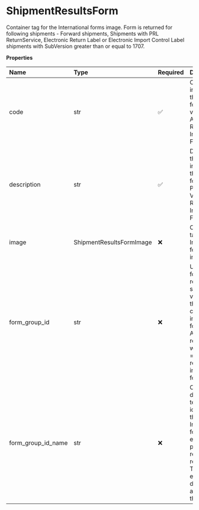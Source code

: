 # ShipmentResultsForm

Container tag for the International forms image. Form is returned for following shipments -
Forward shipments,
Shipments with PRL ReturnService,
Electronic Return Label or Electronic Import Control Label shipments with SubVersion greater than or equal to 1707.

**Properties**

| Name               | Type                     | Required | Description                                                                                                                                                                |
| :----------------- | :----------------------- | :------- | :------------------------------------------------------------------------------------------------------------------------------------------------------------------------- |
| code               | str                      | ✅       | Code that indicates the type of form. Valid values: 01 - All Requested International Forms.                                                                                |
| description        | str                      | ✅       | Description that indicates the type of form. Possible Values. All Requested International Forms.                                                                           |
| image              | ShipmentResultsFormImage | ❌       | Container tag for the International forms image.                                                                                                                           |
| form_group_id      | str                      | ❌       | Unique Id for later retrieval of saved version of the completed international forms. Always returned when code = 01. 01 represents international forms.                    |
| form_group_id_name | str                      | ❌       | Contains description text which identifies the group of International forms. This element is part of both request and response. This element does not appear on the forms. |

<!-- This file was generated by liblab | https://liblab.com/ -->
